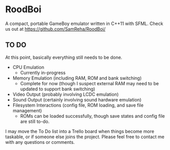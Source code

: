 # RoodBoi
A compact, portable GameBoy emulator written in C++11 with SFML.
Check us out at https://github.com/SamReha/RoodBoi/

## TO DO
At this point, basically everything still needs to be done.
* CPU Emulation
  * Currently in-progress
* Memory Emulation (including RAM, ROM and bank switching)
  * Complete for now (though I suspect external RAM may need to be updated to support bank switching)
* Video Output (probably involving LCDC emulation)
* Sound Output (certainly involving sound hardware emulation)
* Filesystem Interactions (config file, ROM loading, and save file management)
  * ROMs can be loaded successfully, though save states and config file are still to-do.

I may move the To Do list into a Trello board when things become more taskable, or if someone else joins the project. Please feel free to contact me with any questions or comments.
